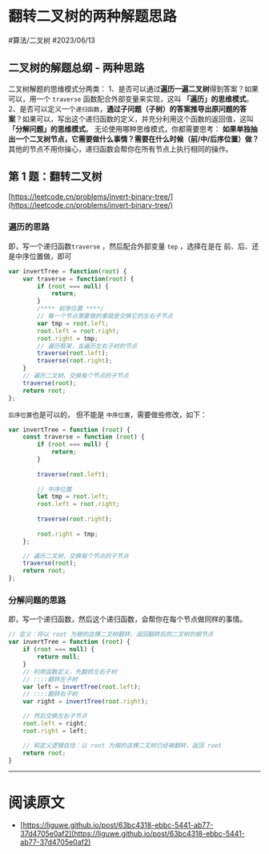 
# 翻转二叉树的两种解题思路
#算法/二叉树 #2023/06/13 


## 二叉树的解题总纲 - 两种思路
二叉树解题的思维模式分两类：
1、是否可以通过**遍历一遍二叉树**得到答案？如果可以，用一个 `traverse` 函数配合外部变量来实现，这叫 **「遍历」的思维模式**。
2、是否可以定义一个`递归函数`，**通过子问题（子树）的答案推导出原问题的答案**？如果可以，写出这个递归函数的定义，并充分利用这个函数的返回值，这叫 **「分解问题」的思维模式**。
无论使用哪种思维模式，你都需要思考：
**如果单独抽出一个二叉树节点，它需要做什么事情？需要在什么时候（前/中/后序位置）做？** 其他的节点不用你操心，递归函数会帮你在所有节点上执行相同的操作。


## 第 1 题：翻转二叉树
[https://leetcode.cn/problems/invert-binary-tree/](https://leetcode.cn/problems/invert-binary-tree/)

### 遍历的思路
即，写一个递归函数`traverse` ，然后配合外部变量 `tep` ，选择在是在 前、后、还是中序位置做，即可
```javascript
var invertTree = function(root) {
    var traverse = function(root) {
        if (root === null) {
            return;
        }
        /**** 前序位置 ****/
        // 每一个节点需要做的事就是交换它的左右子节点
        var tmp = root.left;
        root.left = root.right;
        root.right = tmp;
        // 遍历框架，去遍历左右子树的节点
        traverse(root.left);
        traverse(root.right);
    }
    // 遍历二叉树，交换每个节点的子节点
    traverse(root);
    return root;
};

```
`后序位置`也是可以的， 但不能是 `中序位置`，需要做些修改，如下：
```javascript
var invertTree = function (root) {
    const traverse = function (root) {
        if (root === null) {
            return;
        }
        
        traverse(root.left);
        
        // 中序位置
        let tmp = root.left;
        root.left = root.right;
        
        traverse(root.right);
        
        root.right = tmp;
    };

    // 遍历二叉树，交换每个节点的子节点
    traverse(root);
    return root;
};

```

### 分解问题的思路
即，写一个递归函数，然后这个递归函数，会帮你在每个节点做同样的事情。
```javascript
// 定义：将以 root 为根的这棵二叉树翻转，返回翻转后的二叉树的根节点
var invertTree = function (root) {
    if (root === null) {
        return null;
    }
    // 利用函数定义，先翻转左右子树
    // ::::翻转左子树
    var left = invertTree(root.left);
    // ::::翻转右子树
    var right = invertTree(root.right);

    // 然后交换左右子节点
    root.left = right;
    root.right = left;

    // 和定义逻辑自恰：以 root 为根的这棵二叉树已经被翻转，返回 root
    return root;
}
```

---


# 阅读原文

- [https://liguwe.github.io/post/63bc4318-ebbc-5441-ab77-37d4705e0af2](https://liguwe.github.io/post/63bc4318-ebbc-5441-ab77-37d4705e0af2)
